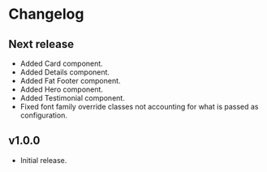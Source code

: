 # Changelog

## Next release

- Added Card component.
- Added Details component.
- Added Fat Footer component.
- Added Hero component.
- Added Testimonial component.
- Fixed font family override classes not accounting for what is passed as configuration.

## v1.0.0

- Initial release.
